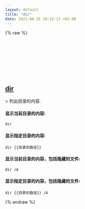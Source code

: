 ```yaml
---
layout: default
title: "dir"
date: 2021-06-25 18:12:13 +02:00
---
```

{% raw %}
<h2 id="dir">
  <a href="/zh/windows/dir.html">dir</a> <a href="#dir"><svg class="icon">
    <use href="/assets/images/unicode_sprite.svg#link" />
  </svg></a>
</h2>
> 列出目录的内容.

#### 显示当前目录的内容:
```shell
dir
```
#### 显示指定目录的内容:
```shell
dir {{目录的路径}}
```
#### 显示当前目录的内容，包括隐藏的文件:
```shell
dir /A
```
#### 显示指定目录的内容，包括隐藏的文件:
```shell
dir {{目录的路径}} /A
```
{% endraw %}